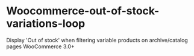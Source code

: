 # Woocommerce-out-of-stock-variations-loop
Display 'Out of stock' when filtering variable products on archive/catalog pages
WooCommerce 3.0+
